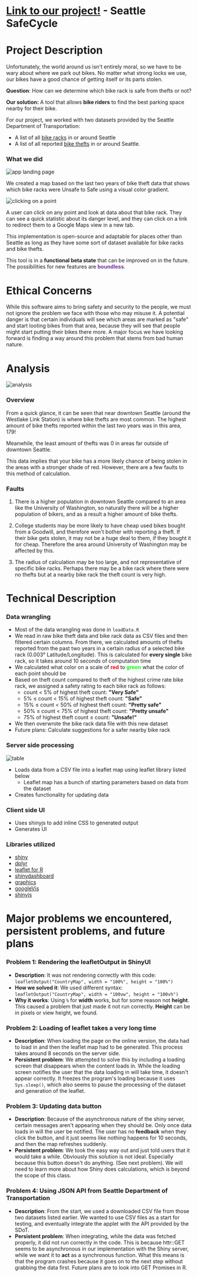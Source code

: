 # [Link to our project!](https://wkwok16.shinyapps.io/bb4-finalproj/) - Seattle SafeCycle

# Project Description

Unfortunately, the world around us isn't entirely moral, so we have to be wary about where we park out bikes. No matter what strong locks we use, our bikes have a good chance of getting itself or its parts stolen.

**Question**: How can we determine which bike rack is safe from thefts or not?

**Our solution:** A tool that allows **bike riders** to find the best parking space nearby for their bike.

For our project, we worked with two datasets provided by the Seattle Department of Transportation:

* A list of all [bike racks](https://data.seattle.gov/Transportation/City-of-Seattle-Bicycle-Racks/vncn-umqp) in or around Seattle
* A list of all reported [bike thefts](https://data.seattle.gov/widgets/8rw6-mmz7) in or around Seattle.

### What we did

![app landing page](/readmePictures/landingPage.png)

We created a map based on the last two years of bike theft data that shows which bike racks were Unsafe to Safe using a visual color gradient.

![clicking on a point](/readmePictures/clickOnPoint.png)

A user can click on any point and look at data about that bike rack. They can see a quick statistic about its danger level, and they can click on a link to redirect them to a Google Maps view in a new tab.

This implementation is open-source and adaptable for places other than Seattle as long as they have some sort of dataset available for bike racks and bike thefts.

This tool is in a **functional beta state** that can be improved on in the future. The possibilities for new features are <strong style="color:#7033a1">boundless</strong>.

# Ethical Concerns

While this software aims to bring safety and security to the people, we must not ignore the problem we face with those who may misuse it. A potential danger is that certain individuals will see which areas are marked as "safe" and start looting bikes from that area, because they will see that people might start putting their bikes there more. A major focus we have looking forward is finding a way around this problem that stems from bad human nature.

# Analysis

![analysis](/readmePictures/analysis.png)

### Overview

From a quick glance, it can be seen that near downtown Seattle (around the Westlake Link Station) is where bike thefts are most common. The highest amount of bike thefts reported within the last two years was in this area, 179!

Meanwhile, the least amount of thefts was 0 in areas far outside of downtown Seattle.

This data implies that your bike has a more likely chance of being stolen in the areas with a stronger shade of red. However, there are a few faults to this method of calculation.

### Faults

1. There is a higher population in downtown Seattle compared to an area like the University of Washington, so naturally there will be a higher population of bikers, and as a result a higher amount of bike thefts.

1. College students may be more likely to have cheap used bikes bought from a Goodwill, and therefore won't bother with reporting a theft. If their bike gets stolen, it may not be a huge deal to them, if they bought it for cheap. Therefore the area around University of Washington may be affected by this.

1. The radius of calculation may be too large, and not representative of specific bike racks. Perhaps there may be a bike rack where there were no thefts but at a nearby bike rack the theft count is very high.



# Technical Description

### Data wrangling

* Most of the data wrangling was done in `loadData.R`
* We read in raw bike theft data and bike rack data as CSV files and then filtered certain columns. From there, we calculated amounts of thefts reported from the past two years in a certain radius of a selected bike rack (0.003° Latitude/Longitude). This is calculated for **every single** bike rack, so it takes around 10 seconds of computation time
* We calculated what color on a scale of <strong style="color:#FF0000">red</strong> to <strong style="color:#00FF00">green</strong> what the color of each point should be
* Based on theft count compared to theft of the highest crime rate bike rack, we assigned a safety rating to each bike rack as follows:
  * count < 5% of highest theft count: **"Very Safe"**
  * 5% ≤ count < 15% of highest theft count: **"Safe"**
  * 15% ≤ count < 50% of highest theft count: **"Pretty safe"**
  * 50% ≤ count < 75% of highest theft count: **"Pretty unsafe"**
  * 75% of highest theft count ≤ count: **"Unsafe!"**
* We then overwrote the bike rack data file with this new dataset
* Future plans: Calculate suggestions for a safer nearby bike rack

### Server side processing

![table](readmePictures/table.png)

* Loads data from a CSV file into a leaflet map using leaflet library listed below
  * Leaflet map has a bunch of starting parameters based on data from the dataset
* Creates functionality for updating data

### Client side UI

* Uses shinyjs to add inline CSS to generated output
* Generates UI

### Libraries utilized

* [shiny](https://shiny.rstudio.com/)
* [dplyr](http://dplyr.tidyverse.org/)
* [leaflet for R](https://rstudio.github.io/leaflet/)
* [shinydashboard](https://rstudio.github.io/shinydashboard/)
* [graphics](https://stat.ethz.ch/R-manual/R-devel/library/graphics/html/00Index.html)
* [googleVis](https://cran.r-project.org/web/packages/googleVis/index.html)
* [shinyjs](https://deanattali.com/shinyjs/)

# Major problems we encountered, persistent problems, and future plans

### Problem 1: Rendering the leafletOutput in ShinyUI

* **Description**: It was not rendering correctly with this code: `leafletOutput("CountryMap", width = "100%", height = "100%")`
* **How we solved it**: We used different syntax: `leafletOutput("CountryMap", width = "100vw", height = "100vh")`
* **Why it works**: Using `%` for **width** works, but for some reason not **height**. This caused a problem that just made it not run correctly. **Height** can be in pixels or view height, we found.

### Problem 2: Loading of leaflet takes a very long time

* **Description**: When loading the page on the online version, the data had to load in and then the leaflet map had to be generated. This process takes around 8 seconds on the server side.
* **Persistent problem**: We attempted to solve this by including a loading screen that disappears when the content loads in. While the loading screen notifies the user that the data loading in will take time, it doesn't appear correctly. It freezes the program's loading because it uses `Sys.sleep()`, which also seems to pause the processing of the dataset and generation of the leaflet.

### Problem 3: Updating data button

* **Description**: Because of the asynchronous nature of the shiny server, certain messages aren't appearing when they should be. Only once data loads in will the user be notified. The user has no **feedback** when they click the button, and it just seems like nothing happens for 10 seconds, and then the map refreshes suddenly.
* **Persistent problem**: We took the easy way out and just told users that it would take a while. Obviously this solution is not ideal. Especially because this button doesn't do anything. (See next problem). We will need to learn more about how Shiny does calculations, which is beyond the scope of this class.

### Problem 4: Using JSON API from Seattle Department of Transportation

* **Description**: From the start, we used a downloaded CSV file from those two datasets listed earlier. We wanted to use CSV files as a start for testing, and eventually integrate the applet with the API provided by the SDoT.
* **Persistent problem**: When integrating, while the data was fetched properly, it did not run correctly in the code. This is because httr::GET seems to be asynchronous in our implementation with the Shiny server, while we want it to **act** as a synchronous function. What this means is that the program crashes because it goes on to the next step without grabbing the data first. Future plans are to look into GET Promises in R.
